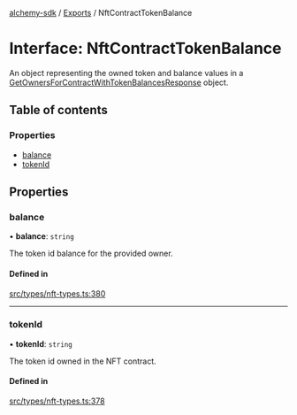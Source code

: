[alchemy-sdk](../README.md) / [Exports](../modules.md) / NftContractTokenBalance

# Interface: NftContractTokenBalance

An object representing the owned token and balance values in a
[GetOwnersForContractWithTokenBalancesResponse](GetOwnersForContractWithTokenBalancesResponse.md) object.

## Table of contents

### Properties

- [balance](NftContractTokenBalance.md#balance)
- [tokenId](NftContractTokenBalance.md#tokenid)

## Properties

### balance

• **balance**: `string`

The token id balance for the provided owner.

#### Defined in

[src/types/nft-types.ts:380](https://github.com/alchemyplatform/alchemy-sdk-js/blob/4e3af22/src/types/nft-types.ts#L380)

___

### tokenId

• **tokenId**: `string`

The token id owned in the NFT contract.

#### Defined in

[src/types/nft-types.ts:378](https://github.com/alchemyplatform/alchemy-sdk-js/blob/4e3af22/src/types/nft-types.ts#L378)
